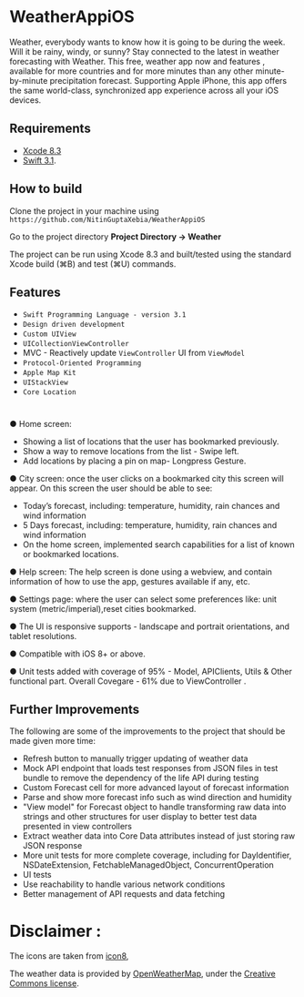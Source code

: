 # WeatherAppiOS
Weather, everybody wants to know how it is going to be during the week. Will it be rainy, windy, or sunny?
Stay connected to the latest in weather forecasting with  Weather. This free, weather app now and features , available for more countries and for more minutes than any other minute-by-minute precipitation forecast. Supporting Apple iPhone, this app offers the same world-class, synchronized app experience across all your iOS devices.
## Requirements

* [Xcode 8.3](https://developer.apple.com/xcode/)
* [Swift 3.1](https://github.com/apple/swift).

## How to build

Clone the project in your machine using ``https://github.com/NitinGuptaXebia/WeatherAppiOS``

Go to the project directory **Project Directory -> Weather**

The project can be run using Xcode 8.3 and built/tested using the standard Xcode build (⌘B) and test (⌘U) commands.

## Features
* `Swift Programming Language - version 3.1`
* `Design driven development`  
* `Custom UIView`
* `UICollectionViewController`
* MVC - Reactively update `ViewController` UI from `ViewModel`
* `Protocol-Oriented Programming `
* `Apple Map Kit`
* `UIStackView`
* `Core Location`
#
● Home screen:
- Showing a list of locations that the user has bookmarked previously.
- Show a way to remove locations from the list - Swipe left.
- Add locations by placing a pin on map- Longpress Gesture.

● City screen: once the user clicks on a bookmarked city this screen will appear. On this screen the user should be able to see:
- Today’s forecast, including: temperature, humidity, rain chances and wind information
- 5 Days forecast, including: temperature, humidity, rain chances and wind information
- On the home screen, implemented search capabilities for a list of known or bookmarked locations.

● Help screen: The help screen is done using a webview, and contain information of how to use the app, gestures available if any, etc.

● Settings page: where the user can select some preferences like: unit system
(metric/imperial),reset cities bookmarked.

● The UI is responsive supports - landscape and portrait orientations, and tablet resolutions.

● Compatible with iOS 8+ or above.

● Unit tests added with coverage of 95% - Model, APIClients, Utils & Other functional part. Overall Covegare - 61% due to ViewController .

## Further Improvements

The following are some of the improvements to the project that should be made given more time:
- Refresh button to manually trigger updating of weather data
- Mock API endpoint that loads test responses from JSON files in test bundle to remove the dependency of the life API during testing
- Custom Forecast cell for more advanced layout of forecast information
- Parse and show more forecast info such as wind direction and humidity
- "View model" for Forecast object to handle transforming raw data into strings and other structures for user display to better test data presented in view controllers
- Extract weather data into Core Data attributes instead of just storing raw JSON response
- More unit tests for more complete coverage, including for DayIdentifier, NSDateExtension, FetchableManagedObject, ConcurrentOperation
- UI tests
- Use reachability to handle various network conditions
- Better management of API requests and data fetching
# Disclaimer :
The icons are taken from [icon8](https://icons8.com),

The weather data is provided by [OpenWeatherMap](http://openweathermap.org/), under the [Creative Commons license](http://creativecommons.org/licenses/by-sa/2.0/).

